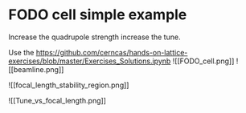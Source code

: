 # FODO cell simple example

Increase the quadrupole strength increase the tune.

Use the https://github.com/cerncas/hands-on-lattice-exercises/blob/master/Exercises_Solutions.ipynb
![[FODO_cell.png]]
![[beamline.png]]

![[focal_length_stability_region.png]]



![[Tune_vs_focal_length.png]]